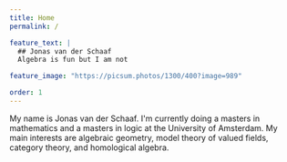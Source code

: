```yaml
---
title: Home
permalink: /

feature_text: |
  ## Jonas van der Schaaf
  Algebra is fun but I am not

feature_image: "https://picsum.photos/1300/400?image=989"

order: 1
---
```


My name is Jonas van der Schaaf. I'm currently doing a masters in mathematics
and a masters in logic at the University of Amsterdam. My main interests are
algebraic geometry, model theory of valued fields, category theory, and
homological algebra.